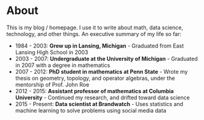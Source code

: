 # About

This is my blog / homepage.
I use it to write about math, data science, technology, and other things.
An executive summary of my life so far:

* 1984 - 2003: **Grew up in Lansing, Michigan** - Graduated from East Lansing High School in 2003
* 2003 - 2007: **Undergraduate at the University of Michigan** - Graduated in 2007 with a degree in mathematics
* 2007 - 2012: **PhD student in mathematics at Penn State** - Wrote my thesis on geometry, topology, and operator algebras, under the mentorship of Prof. John Roe
* 2012 - 2015: **Assistant professor of mathematics at Columbia University** - Continued my research, and drifted toward data science
* 2015 - Present: **Data scientist at Brandwatch** - Uses statistics and machine learning to solve problems using social media data
